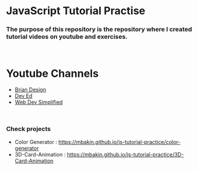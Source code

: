 # JavaScript Tutorial Practise

### The purpose of this repository is the repository where I created tutorial videos on youtube and exercises.
<br>

# Youtube Channels

- [Brian Design](https://www.youtube.com/channel/UCsKsymTY_4BYR-wytLjex7A)
- [Dev Ed](https://www.youtube.com/channel/UClb90NQQcskPUGDIXsQEz5Q)
- [Web Dev Simplified](https://www.youtube.com/channel/UCFbNIlppjAuEX4znoulh0Cw)

<br>

### Check projects

- Color Generator : https://mbakin.github.io/js-tutorial-practice/color-generator
- 3D-Card-Animation : https://mbakin.github.io/js-tutorial-practice/3D-Card-Animation





